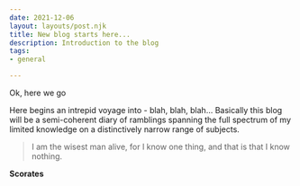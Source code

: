 ```yaml
---
date: 2021-12-06
layout: layouts/post.njk
title: New blog starts here...
description: Introduction to the blog
tags:
- general

---
```

Ok, here we go

Here begins an intrepid voyage into - blah, blah, blah... Basically this blog will be a semi-coherent diary of ramblings spanning the full spectrum of my limited knowledge on a distinctively narrow range of subjects.

> I am the wisest man alive, for I know one thing, and that is that I know nothing.

**Scorates**